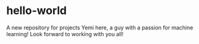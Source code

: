 # hello-world
A new repository for projects
Yemi here, a guy with a passion for machine learning! Look forward to working with you all!
